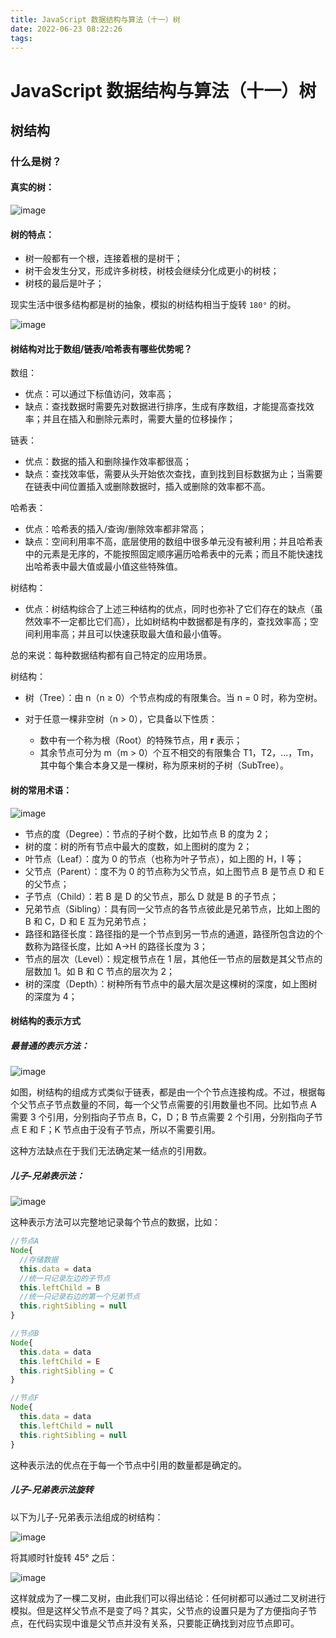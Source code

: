 ```yaml
---
title: JavaScript 数据结构与算法（十一）树
date: 2022-06-23 08:22:26
tags:
---
```


# JavaScript 数据结构与算法（十一）树

## 树结构

### 什么是树？

#### 真实的树：

![image](https://cdn.jsdelivr.net/gh/XPoet/image-hosting@master/JavaScript-数据结构与算法/image.6pnzzxbinjs0.png)

#### 树的特点：

- 树一般都有一个根，连接着根的是树干；
- 树干会发生分叉，形成许多树枝，树枝会继续分化成更小的树枝；
- 树枝的最后是叶子；

现实生活中很多结构都是树的抽象，模拟的树结构相当于旋转 `180°` 的树。

![image](https://cdn.jsdelivr.net/gh/XPoet/image-hosting@master/JavaScript-数据结构与算法/image.4mrygbtnd6w0.png)

#### 树结构对比于数组/链表/哈希表有哪些优势呢？

数组：

- 优点：可以通过下标值访问，效率高；
- 缺点：查找数据时需要先对数据进行排序，生成有序数组，才能提高查找效率；并且在插入和删除元素时，需要大量的位移操作；

链表：

- 优点：数据的插入和删除操作效率都很高；
- 缺点：查找效率低，需要从头开始依次查找，直到找到目标数据为止；当需要在链表中间位置插入或删除数据时，插入或删除的效率都不高。

哈希表：

- 优点：哈希表的插入/查询/删除效率都非常高；
- 缺点：空间利用率不高，底层使用的数组中很多单元没有被利用；并且哈希表中的元素是无序的，不能按照固定顺序遍历哈希表中的元素；而且不能快速找出哈希表中最大值或最小值这些特殊值。

树结构：

- 优点：树结构综合了上述三种结构的优点，同时也弥补了它们存在的缺点（虽然效率不一定都比它们高），比如树结构中数据都是有序的，查找效率高；空间利用率高；并且可以快速获取最大值和最小值等。

总的来说：每种数据结构都有自己特定的应用场景。

树结构：

- 树（Tree）：由 n（n ≥ 0）个节点构成的有限集合。当 n = 0 时，称为空树。

- 对于任意一棵非空树（n > 0），它具备以下性质：
  - 数中有一个称为根（Root）的特殊节点，用 **r** 表示；
  - 其余节点可分为 m（m > 0）个互不相交的有限集合 T1，T2，...，Tm，其中每个集合本身又是一棵树，称为原来树的子树（SubTree）。

#### 树的常用术语：

![image](https://cdn.jsdelivr.net/gh/XPoet/image-hosting@master/JavaScript-数据结构与算法/image.3t0ypfn5leo0.png)

- 节点的度（Degree）：节点的子树个数，比如节点 B 的度为 2；
- 树的度：树的所有节点中最大的度数，如上图树的度为 2；
- 叶节点（Leaf）：度为 0 的节点（也称为叶子节点），如上图的 H，I 等；
- 父节点（Parent）：度不为 0 的节点称为父节点，如上图节点 B 是节点 D 和 E 的父节点；
- 子节点（Child）：若 B 是 D 的父节点，那么 D 就是 B 的子节点；
- 兄弟节点（Sibling）：具有同一父节点的各节点彼此是兄弟节点，比如上图的 B 和 C，D 和 E 互为兄弟节点；
- 路径和路径长度：路径指的是一个节点到另一节点的通道，路径所包含边的个数称为路径长度，比如 A->H 的路径长度为 3；
- 节点的层次（Level）：规定根节点在 1 层，其他任一节点的层数是其父节点的层数加 1。如 B 和 C 节点的层次为 2；
- 树的深度（Depth）：树种所有节点中的最大层次是这棵树的深度，如上图树的深度为 4；

#### 树结构的表示方式

##### 最普通的表示方法：

![image](https://cdn.jsdelivr.net/gh/XPoet/image-hosting@master/JavaScript-数据结构与算法/image.4v9sayu9zu60.png)

如图，树结构的组成方式类似于链表，都是由一个个节点连接构成。不过，根据每个父节点子节点数量的不同，每一个父节点需要的引用数量也不同。比如节点 A 需要 3 个引用，分别指向子节点 B，C，D；B 节点需要 2 个引用，分别指向子节点 E 和 F；K 节点由于没有子节点，所以不需要引用。

这种方法缺点在于我们无法确定某一结点的引用数。

##### 儿子-兄弟表示法：

![image](https://cdn.jsdelivr.net/gh/XPoet/image-hosting@master/JavaScript-数据结构与算法/image.3o34yy6h0420.png)

这种表示方法可以完整地记录每个节点的数据，比如：

```js
//节点A
Node{
  //存储数据
  this.data = data
  //统一只记录左边的子节点
  this.leftChild = B
  //统一只记录右边的第一个兄弟节点
  this.rightSibling = null
}

//节点B
Node{
  this.data = data
  this.leftChild = E
  this.rightSibling = C
}

//节点F
Node{
  this.data = data
  this.leftChild = null
  this.rightSibling = null
}
```

这种表示法的优点在于每一个节点中引用的数量都是确定的。

##### 儿子-兄弟表示法旋转

以下为儿子-兄弟表示法组成的树结构：

![image](https://cdn.jsdelivr.net/gh/XPoet/image-hosting@master/JavaScript-数据结构与算法/image.6tucreh71ok0.png)

将其顺时针旋转 45° 之后：

![image](https://cdn.jsdelivr.net/gh/XPoet/image-hosting@master/JavaScript-数据结构与算法/image.4blmsiyhevg0.png)

这样就成为了一棵二叉树，由此我们可以得出结论：任何树都可以通过二叉树进行模拟。但是这样父节点不是变了吗？其实，父节点的设置只是为了方便指向子节点，在代码实现中谁是父节点并没有关系，只要能正确找到对应节点即可。
